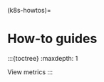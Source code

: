 (k8s-howtos)=
# How-to guides

:::{toctree}
:maxdepth: 1

View metrics <view-metrics>
:::

<!--audit-logging.md
configure-s3.md
create-and-list-backups.md
enable-encryption.md
manage-passwords.md
manage-units.md
migrate-cluster-via-restore.md
restore-backup.md-->
